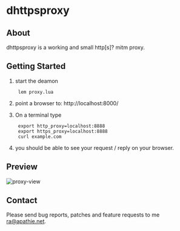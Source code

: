 dhttpsproxy
================

About
-----

dhttpsproxy is a working and small http[s]? mitm proxy.


Getting Started
---------------

1. start the deamon

		lem proxy.lua

2. point a browser to: http://localhost:8000/

3. On a terminal type

		export http_proxy=localhost:8888
		export https_proxy=localhost:8888
		curl example.com


4. you should be able to see your request / reply on your browser.

Preview
-----

![proxy-view](https://user-images.githubusercontent.com/10823818/36488998-29f80fa8-1725-11e8-8771-c68ad4ce9686.png)

    
Contact
-------

Please send bug reports, patches and feature requests to me <ra@apathie.net>.
